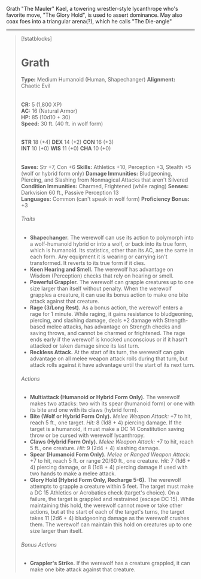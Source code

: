 Grath "The Mauler" Kael, a towering wrestler-style lycanthrope who's favorite move, "The Glory Hold", is used to assert dominance. May also coax foes into a triangular arena(?), which he calls "The Die-angle"

---
>[!statblocks]
># Grath
>**Type:** Medium Humanoid (Human, Shapechanger)
>**Alignment:** Chaotic Evil
>######
> **CR:** 5 (1,800 XP)  
> **AC:** 16 (Natural Armor)  
> **HP:** 85 (10d10 + 30)  
> **Speed:** 30 ft. (40 ft. in wolf form) 
>######
> **STR** 18 (+4) **DEX** 14 (+2) **CON** 16 (+3)  
> **INT** 10 (+0) **WIS** 11 (+0) **CHA** 10 (+0) 
>######
> **Saves:** Str +7, Con +6
> **Skills:** Athletics +10, Perception +3, Stealth +5 (wolf or hybrid form only)
> **Damage Immunities:** Bludgeoning, Piercing, and Slashing from Nonmagical Attacks that aren't Silvered
> **Condition Immunities:** Charmed, Frightened (while raging)
> **Senses:** Darkvision 60 ft., Passive Perception 13  
> **Languages:** Common (can't speak in wolf form)
> **Proficiency Bonus:** +3
>###### Traits
> - **Shapechanger.** The werewolf can use its action to polymorph into a wolf-humanoid hybrid or into a wolf, or back into its true form, which is humanoid. Its statistics, other than its AC, are the same in each form. Any equipment it is wearing or carrying isn't transformed. It reverts to its true form if it dies.
> - **Keen Hearing and Smell.** The werewolf has advantage on Wisdom (Perception) checks that rely on hearing or smell.
> - **Powerful Grappler.** The werewolf can grapple creatures up to one size larger than itself without penalty. When the werewolf grapples a creature, it can use its bonus action to make one bite attack against that creature.
> - **Rage (3/Long Rest).** As a bonus action, the werewolf enters a rage for 1 minute. While raging, it gains resistance to bludgeoning, piercing, and slashing damage, deals +2 damage with Strength-based melee attacks, has advantage on Strength checks and saving throws, and cannot be charmed or frightened. The rage ends early if the werewolf is knocked unconscious or if it hasn't attacked or taken damage since its last turn.
> - **Reckless Attack.** At the start of its turn, the werewolf can gain advantage on all melee weapon attack rolls during that turn, but attack rolls against it have advantage until the start of its next turn.
>###### Actions
> - **Multiattack (Humanoid or Hybrid Form Only).** The werewolf makes two attacks: two with its spear (humanoid form) or one with its bite and one with its claws (hybrid form).
> - **Bite (Wolf or Hybrid Form Only).** *Melee Weapon Attack:* +7 to hit, reach 5 ft., one target. *Hit:* 8 (1d8 + 4) piercing damage. If the target is a humanoid, it must make a DC 14 Constitution saving throw or be cursed with werewolf lycanthropy.
> - **Claws (Hybrid Form Only).** *Melee Weapon Attack:* +7 to hit, reach 5 ft., one creature. *Hit:* 9 (2d4 + 4) slashing damage.
> - **Spear (Humanoid Form Only).** *Melee or Ranged Weapon Attack:* +7 to hit, reach 5 ft. or range 20/60 ft., one creature. *Hit:* 7 (1d6 + 4) piercing damage, or 8 (1d8 + 4) piercing damage if used with two hands to make a melee attack.
> - **Glory Hold (Hybrid Form Only, Recharge 5-6).** The werewolf attempts to grapple a creature within 5 feet. The target must make a DC 15 Athletics or Acrobatics check (target's choice). On a failure, the target is grappled and restrained (escape DC 15). While maintaining this hold, the werewolf cannot move or take other actions, but at the start of each of the target's turns, the target takes 11 (2d6 + 4) bludgeoning damage as the werewolf crushes them. The werewolf can maintain this hold on creatures up to one size larger than itself.
>###### Bonus Actions
> - **Grappler's Strike.** If the werewolf has a creature grappled, it can make one bite attack against that creature.